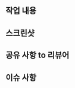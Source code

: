 <!-- 
    PR 제목은 커밋 메시지와 동일한 형식으로 작성하기 ex) feat: 로그인 UI 구현
    PR 날릴 때 Assignees는 자기 자신 선택
    PR 날릴 때 Reviewers는 파트너 선택해주기    
-->

## 작업 내용
<!-- 작업 사항에 대한 설명을 적어주세요 -->

## 스크린샷
<!-- 작업물에 대한 스크린샷을 첨부해주세요 -->

## 공유 사항 to 리뷰어
<!-- 리뷰어가 중점적으로 봐줬으면 좋겠는 부분이 있다면 적어주세요 -->
<!-- 논의해야 할 부분이 있다면 적어주세요 -->

## 이슈 사항
<!-- 이슈가 발생하는 부분이 있다면 적어주세요 -->



